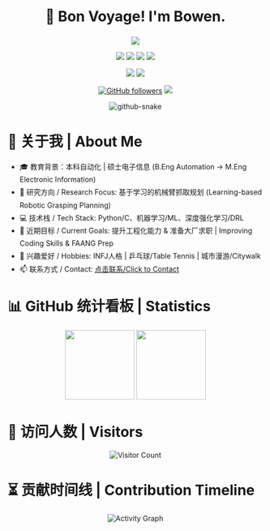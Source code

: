 <div align="center">
    <h1 align="center">🌟 Bon Voyage! I'm Bowen.</h1>
    <h3 align="center"></h3>

<!-- 动态打字效果 -->
<div>
    <a href="https://blog.sunguoqi.com/">
        <img src="https://readme-typing-svg.demolab.com?font=Fira+Code&pause=1500&width=535&lines=💻 代码无BUG 💻;🎯 万事皆胜意 🎯&center=true&size=27&height=40&vCenter=true&repeat=true" />
    </a>
</div>

<div align="center">
    <p>
        <a href="https://www.youtube.com/@Wave-d6k"><img src="https://img.shields.io/badge/Youtube-ffffff?style=for-the-badge&logo=Youtube&logoColor=black"/></a>
        <a href="https://blog.csdn.net/weixin_59034808?spm=1000.2115.3001.5343"><img src="https://img.shields.io/badge/CSDN-ffffff?style=for-the-badge&logo=CSDN&logoColor=black"/></a>
        <a href="mailto:13674711730@163.com"><img src="https://img.shields.io/badge/Email-ffffff?style=for-the-badge&logo=gmail&logoColor=black"/></a>
        <a href="https://github.com/LittleBiga"><img src="https://img.shields.io/badge/GitHub-ffffff?style=for-the-badge&logo=github&logoColor=black"/></a>
    </p>

<img src="https://img.shields.io/badge/Focus-Machine_Learning_and_Artificial_Intelligence-BE2EDD" />
<img src="https://img.shields.io/badge/Role-AI_Researcher-20B2AA" />
    
[![GitHub followers](https://img.shields.io/github/followers/LittleBiga?style=social)](https://github.com/LittleBiga)
<img src="https://komarev.com/ghpvc/?username=LittleBiga&color=blueviolet" />
</div>

<!-- 贪吃蛇贡献图 -->
 <picture>
    <source media="(prefers-color-scheme: dark)" srcset="https://cdn.jsdelivr.net/gh/LittleBiga/LittleBiga/profile-snake-contrib/github-contribution-grid-snake-dark.svg" />
    <source media="(prefers-color-scheme: light)" srcset="https://cdn.jsdelivr.net/gh/LittleBiga/LittleBiga/profile-snake-contrib/github-contribution-grid-snake.svg" />
    <img alt="github-snake" src="https://cdn.jsdelivr.net/gh/LittleBiga/LittleBiga/profile-snake-contrib/github-contribution-grid-snake-dark.svg" />
</picture>
</div>

<!-- ################################# 分割线 ################################# -->
<h1>📌 关于我 | About Me</h1>
<ul style="line-height:1.8;">
    <li>🎓 教育背景：本科自动化 | 硕士电子信息 (B.Eng Automation -> M.Eng Electronic Information)</li>
    <li>🎯 研究方向 / Research Focus: 基于学习的机械臂抓取规划 (Learning-based Robotic Grasping Planning)</li>
    <li>💻 技术栈 / Tech Stack: Python/C、机器学习/ML、深度强化学习/DRL</li>
    <li>🚀 近期目标 / Current Goals: 提升工程化能力 & 准备大厂求职 | Improving Coding Skills & FAANG Prep</li>
    <li>🏓 兴趣爱好 / Hobbies: INFJ人格 | 乒乓球/Table Tennis | 城市漫游/Citywalk</li>
    <li>📫 联系方式 / Contact: <a href="mailto:13674711730@163.com">点击联系/Click to Contact</a></li>
</ul>

<!-- ################################# 分割线 ################################# -->
<h1>📊 GitHub 统计看板 | Statistics</h1>
<div align="center">
    <!-- GitHub 数据统计 -->
    <img height="137px" src="https://github-readme-stats-git-masterrstaa-rickstaa.vercel.app/api?username=LittleBiga&hide_title=true&hide_border=true&show_icons=true&include_all_commits=true&line_height=21text_color=000&icon_color=000&bg_color=0,ea6161,ffc64d,fffc4d,52fa5a&theme=graywhite" />
    <img height="137px" src="https://github-readme-stats-git-masterrstaa-rickstaa.vercel.app/api/top-langs/?username=LittleBiga&hide_title=true&hide_border=true&layout=compact&langs_count=6&text_color=000&icon_color=fff&bg_color=0,52fa5a,4dfcff,c64dff&theme=graywhite" /><br>

</div>

<!-- ################################# 分割线 ################################# -->
<h1>👀 访问人数 | Visitors</h1>
<div align="center">
    <img src="https://profile-counter.glitch.me/LittleBiga/count.svg" alt="Visitor Count" />
</div>

<!-- ################################# 分割线 ################################# -->
<h1>⏳ 贡献时间线 | Contribution Timeline</h1>
<div align="center">
    <img src="https://github-readme-activity-graph.vercel.app/graph?username=LittleBiga&theme=tokyo-night" 
         alt="Activity Graph" />
</div>  
